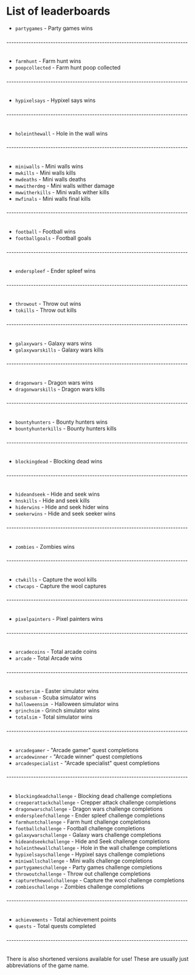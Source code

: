 # List of leaderboards

* `partygames` - Party games wins
###### --------------------------------------------------------------------------
* `farmhunt` - Farm hunt wins
* `poopcollected` - Farm hunt poop collected
###### --------------------------------------------------------------------------
* `hypixelsays` - Hypixel says wins
###### --------------------------------------------------------------------------
* `holeinthewall` - Hole in the wall wins
###### --------------------------------------------------------------------------
* `miniwalls` - Mini walls wins
* `mwkills` - Mini walls kills
* `mwdeaths` - Mini walls deaths
* `mwwitherdmg` - Mini walls wither damage
* `mwwitherkills` - Mini walls wither kills
* `mwfinals` - Mini walls final kills
###### --------------------------------------------------------------------------
* `football` - Football wins
* `footballgoals` - Football goals
###### --------------------------------------------------------------------------
* `enderspleef` - Ender spleef wins
###### --------------------------------------------------------------------------
* `throwout` - Throw out wins
* `tokills` - Throw out kills
###### --------------------------------------------------------------------------
* `galaxywars` - Galaxy wars wins
* `galaxywarskills` - Galaxy wars kills
###### --------------------------------------------------------------------------
* `dragonwars` - Dragon wars wins
* `dragonwarskills` - Dragon wars kills
###### --------------------------------------------------------------------------
* `bountyhunters` - Bounty hunters wins
* `bountyhunterkills` - Bounty hunters kills
###### --------------------------------------------------------------------------
* `blockingdead` - Blocking dead wins
###### --------------------------------------------------------------------------
* `hideandseek` - Hide and seek wins
* `hnskills` - Hide and seek kills
* `hiderwins` - Hide and seek hider wins
* `seekerwins` - Hide and seek seeker wins
###### --------------------------------------------------------------------------
* `zombies` - Zombies wins
###### --------------------------------------------------------------------------
* `ctwkills` - Capture the wool kills
* `ctwcaps` - Capture the wool captures
###### --------------------------------------------------------------------------
* `pixelpainters` - Pixel painters wins
###### --------------------------------------------------------------------------
* `arcadecoins` - Total arcade coins
* `arcade` - Total Arcade wins
###### --------------------------------------------------------------------------
* `eastersim` - Easter simulator wins
* `scubasum` - Scuba simulator wins
* `halloweensim `- Halloween simulator wins
* `grinchsim` - Grinch simulator wins
* `totalsim` - Total simulator wins
###### --------------------------------------------------------------------------
* `arcadegamer` - "Arcade gamer" quest completions
* `arcadewinner` - "Arcade winner" quest completions
* `arcadespecialist` - "Arcade specialist" quest completions
###### --------------------------------------------------------------------------
* `blockingdeadchallenge` - Blocking dead challenge completions
* `creeperattackchallenge` - Crepper attack challenge completions
* `dragonwarschallenge` - Dragon wars challenge completions
* `enderspleefchallenge` - Ender spleef challenge completions
* `farmhuntchallenge` - Farm hunt challenge completions
* `footballchallenge` - Football challenge completions
* `galaxywarschallenge` - Galaxy wars challenge completions
* `hideandseekchallenge` - Hide and Seek challenge completions
* `holeinthewallchallenge` - Hole in the wall challenge completions
* `hypixelsayschallenge` - Hypixel says challenge completions
* `miniwallschallenge` - Mini walls challenge completions
* `partygameschallenge` - Party games challenge completions
* `throwoutchallenge` - Throw out challenge completions
* `capturethewoolchallenge` - Capture the wool challenge completions
* `zombieschallenge` - Zombies challenge completions
###### --------------------------------------------------------------------------
* `achievements` - Total achievement points
* `quests` - Total quests completed
###### --------------------------------------------------------------------------

There is also shortened versions available for use! These are usually just abbreviations of the game name.